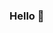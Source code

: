 ### Hello 👋 
<!--
**mini-xi/mini-xi** is a ✨ _special_ ✨ repository because its `README.md` (this file) appears on your GitHub profile.

Here are some ideas to get you started: 
  
- 🔭 I’m currently working on ... 
- 🌱 I’m currently learning ...
- 👯 I’m looking to collaborate on ... 
- 🤔 I’m looking for help with ...  
- 💬 Ask me about ... 
- 📫 How to reach me: ... 
- 😄 Pronouns: ...
- ⚡ Fun fact: ...
-->
